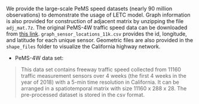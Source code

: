 We provide the large-scale PeMS speed datasets (nearly 90 million observations) to demonstrate the usage of LETC model. Graph information is also provided for construction of adjacent matrix by unzipping the file `adj_mat.7z`. The original PeMS-4W traffic speed data can be downloaded from [this link](https://zenodo.org/record/3939793). `graph_sensor_locations_11k.csv` provides the id, longitude, and latitude for each unique sensor. Geometric files are also provided in the `shape_files` folder to visualize the California highway network.

- PeMS-4W data set:
> This data set contains freeway traffic speed collected from 11160 traffic measurement sensors over 4 weeks (the first 4 weeks in the year of 2018) with a 5-min time resolution in California. It can be arranged in a spatiotemporal matrix with size 11160 x 288 x 28. The pre-processed dataset is stored in the csv format.

